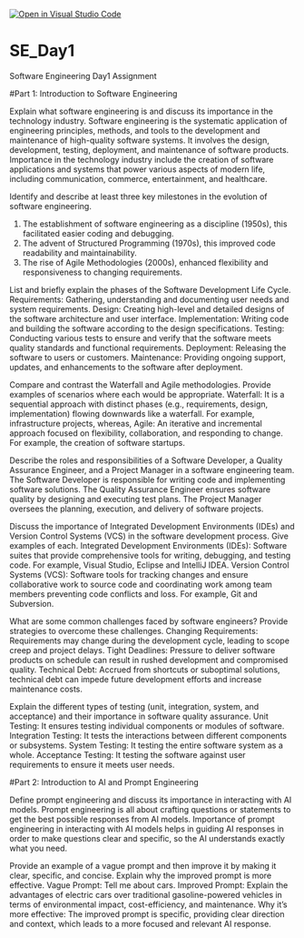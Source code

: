 [![Open in Visual Studio Code](https://classroom.github.com/assets/open-in-vscode-2e0aaae1b6195c2367325f4f02e2d04e9abb55f0b24a779b69b11b9e10269abc.svg)](https://classroom.github.com/online_ide?assignment_repo_id=15572720&assignment_repo_type=AssignmentRepo)
# SE_Day1
Software Engineering Day1 Assignment

#Part 1: Introduction to Software Engineering

Explain what software engineering is and discuss its importance in the technology industry.
Software engineering is the systematic application of engineering principles, methods, and tools to the development and maintenance of high-quality software systems. It involves the design, development, testing, deployment, and maintenance of software products.
Importance in the technology industry include the creation of software applications and systems that power various aspects of modern life, including communication, commerce, entertainment, and healthcare.

Identify and describe at least three key milestones in the evolution of software engineering.
1.	The establishment of software engineering as a discipline (1950s), this facilitated easier coding and debugging.
2.	The advent of Structured Programming (1970s), this improved code readability and maintainability.
3.	The rise of Agile Methodologies (2000s), enhanced flexibility and responsiveness to changing requirements.

List and briefly explain the phases of the Software Development Life Cycle.
Requirements: Gathering, understanding and documenting user needs and system requirements.
Design: Creating high-level and detailed designs of the software architecture and user interface.
Implementation: Writing code and building the software according to the design specifications.
Testing: Conducting various tests to ensure and verify that the software meets quality standards and functional requirements.
Deployment: Releasing the software to users or customers.
Maintenance: Providing ongoing support, updates, and enhancements to the software after deployment.

Compare and contrast the Waterfall and Agile methodologies. Provide examples of scenarios where each would be appropriate.
Waterfall: It is a sequential approach with distinct phases (e.g., requirements, design, implementation) flowing downwards like a waterfall. For example, infrastructure projects, whereas,
Agile: An iterative and incremental approach focused on flexibility, collaboration, and responding to change. For example, the creation of software startups.

Describe the roles and responsibilities of a Software Developer, a Quality Assurance Engineer, and a Project Manager in a software engineering team.
The Software Developer is responsible for writing code and implementing software solutions.
The Quality Assurance Engineer ensures software quality by designing and executing test plans.
The Project Manager oversees the planning, execution, and delivery of software projects.

Discuss the importance of Integrated Development Environments (IDEs) and Version Control Systems (VCS) in the software development process. Give examples of each.
Integrated Development Environments (IDEs): Software suites that provide comprehensive tools for writing, debugging, and testing code. For example, Visual Studio, Eclipse and IntelliJ IDEA.
Version Control Systems (VCS): Software tools for tracking changes and ensure collaborative work to source code and coordinating work among team members preventing code conflicts and loss. For example, Git and Subversion.

What are some common challenges faced by software engineers? Provide strategies to overcome these challenges.
Changing Requirements: Requirements may change during the development cycle, leading to scope creep and project delays.
Tight Deadlines: Pressure to deliver software products on schedule can result in rushed development and compromised quality.
Technical Debt: Accrued from shortcuts or suboptimal solutions, technical debt can impede future development efforts and increase maintenance costs.

Explain the different types of testing (unit, integration, system, and acceptance) and their importance in software quality assurance.
Unit Testing: It ensures testing individual components or modules of software.
Integration Testing: It tests the interactions between different components or subsystems.
System Testing: It testing the entire software system as a whole.
Acceptance Testing: It testing the software against user requirements to ensure it meets user needs.

#Part 2: Introduction to AI and Prompt Engineering


Define prompt engineering and discuss its importance in interacting with AI models.
Prompt engineering is all about crafting questions or statements to get the best possible responses from AI models. 
Importance of prompt engineering in interacting with AI models helps in guiding AI responses in order to make questions clear and specific, so the AI understands exactly what you need.

Provide an example of a vague prompt and then improve it by making it clear, specific, and concise. Explain why the improved prompt is more effective.
Vague Prompt: Tell me about cars.
Improved Prompt: Explain the advantages of electric cars over traditional gasoline-powered vehicles in terms of environmental impact, cost-efficiency, and maintenance.
Why it’s more effective: The improved prompt is specific, providing clear direction and context, which leads to a more focused and relevant AI response.
